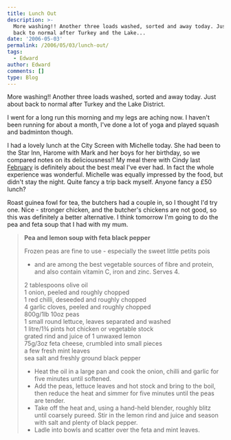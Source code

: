 ```yaml
---
title: Lunch Out
description: >-
  More washing!! Another three loads washed, sorted and away today. Just about
  back to normal after Turkey and the Lake...
date: '2006-05-03'
permalink: /2006/05/03/lunch-out/
tags:
  - Edward
author: Edward
comments: []
type: Blog
---
```


More washing!! Another three loads washed, sorted and away today. Just
about back to normal after Turkey and the Lake District.

I went for a long run this morning and my legs are aching now. I
haven\'t been running for about a month, I\'ve done a lot of yoga and
played squash and badminton though.

I had a lovely lunch at the City Screen with Michelle today. She had
been to the Star Inn, Harome with Mark and her boys for her birthday, so
we compared notes on its deliciousness!! My meal there with Cindy last
[February][1] is definitely about the best meal I\'ve ever had. In fact
the whole experience was wonderful. Michelle was equally impressed by
the food, but didn\'t stay the night. Quite fancy a trip back myself.
Anyone fancy a £50 lunch?

Roast guinea fowl for tea, the butchers had a couple in, so I thought
I\'d try one. Nice - stronger chicken, and the butcher\'s chickens are
not good, so this was definitely a better alternative. I think tomorrow
I\'m going to do the pea and feta soup that I had with my mum.

> **Pea and lemon soup with feta black pepper**
> 
> Frozen peas are fine to use - especially the sweet little petits pois
> - and are among the best vegetable sources of fibre and protein, and
> also contain vitamin C, iron and zinc. Serves 4.
> 
> 2 tablespoons olive oil  
>  1 onion, peeled and roughly chopped  
>  1 red chilli, deseeded and roughly chopped  
>  4 garlic cloves, peeled and roughly chopped  
>  800g/1lb 10oz peas  
>  1 small round lettuce, leaves separated and washed  
>  1 litre/1¾ pints hot chicken or vegetable stock  
>  grated rind and juice of 1 unwaxed lemon  
>  75g/3oz feta cheese, crumbled into small pieces  
>  a few fresh mint leaves  
>  sea salt and freshly ground black pepper
> 
> * Heat the oil in a large pan and cook the onion, chilli and garlic
>   for five minutes until softened.
> * Add the peas, lettuce leaves and hot stock and bring to the boil,
>   then reduce the heat and simmer for five minutes until the peas are
>   tender.
> * Take off the heat and, using a hand-held blender, roughly blitz
>   until coarsely pureed. Stir in the lemon rind and juice and season
>   with salt and plenty of black pepper.
> * Ladle into bowls and scatter over the feta and mint leaves.



[1]: https://tarrant.org.uk/2005/02/03/surprise-for-cindy/
